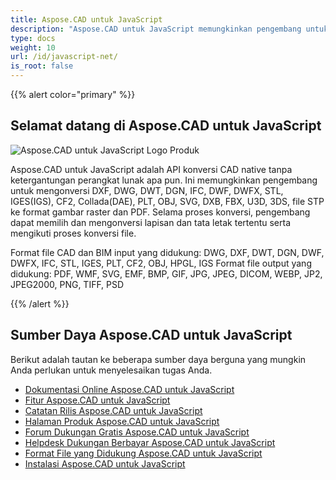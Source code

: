 ```yaml
---
title: Aspose.CAD untuk JavaScript
description: "Aspose.CAD untuk JavaScript memungkinkan pengembang untuk membuka, membaca, dan memproses format file AutoCAD DWG, DXF, DWT, dan format file CAD serta BIM lainnya, seperti: DGN, DWF, DWFX, IFC, STL, IGES, PLT, CF2, OBJ, HPGL, IGS."
type: docs
weight: 10
url: /id/javascript-net/
is_root: false
---
```


{{% alert color="primary" %}}

## **Selamat datang di Aspose.CAD untuk JavaScript**

![Aspose.CAD untuk JavaScript Logo Produk](/_assets/home_5.png)

Aspose.CAD untuk JavaScript adalah API konversi CAD native tanpa ketergantungan perangkat lunak apa pun. Ini memungkinkan pengembang untuk mengonversi DXF, DWG, DWT, DGN, IFC, DWF, DWFX, STL, IGES(IGS), CF2, Collada(DAE), PLT, OBJ, SVG, DXB, FBX, U3D, 3DS, file STP ke format gambar raster dan PDF. Selama proses konversi, pengembang dapat memilih dan mengonversi lapisan dan tata letak tertentu serta mengikuti proses konversi file.

Format file CAD dan BIM input yang didukung: DWG, DXF, DWT, DGN, DWF, DWFX, IFC, STL, IGES, PLT, CF2, OBJ, HPGL, IGS
Format file output yang didukung: PDF, WMF, SVG, EMF, BMP, GIF, JPG, JPEG, DICOM, WEBP, JP2, JPEG2000, PNG, TIFF, PSD

{{% /alert %}}

## **Sumber Daya Aspose.CAD untuk JavaScript**

Berikut adalah tautan ke beberapa sumber daya berguna yang mungkin Anda perlukan untuk menyelesaikan tugas Anda.

- [Dokumentasi Online Aspose.CAD untuk JavaScript](/id/cad/javascript-net/)
- [Fitur Aspose.CAD untuk JavaScript](/id/cad/javascript-net/features/)
- [Catatan Rilis Aspose.CAD untuk JavaScript](https://releases.aspose.com/cad/javascript-net/release-notes/)
- [Halaman Produk Aspose.CAD untuk JavaScript](https://products.aspose.com/cad/javascript-net/)
- [Forum Dukungan Gratis Aspose.CAD untuk JavaScript](https://forum.aspose.com/c/cad/19)
- [Helpdesk Dukungan Berbayar Aspose.CAD untuk JavaScript](https://helpdesk.aspose.com/)
- [Format File yang Didukung Aspose.CAD untuk JavaScript](/id/cad/javascript-net/supported-file-formats/)
- [Instalasi Aspose.CAD untuk JavaScript](/id/cad/javascript-net/installation/)
